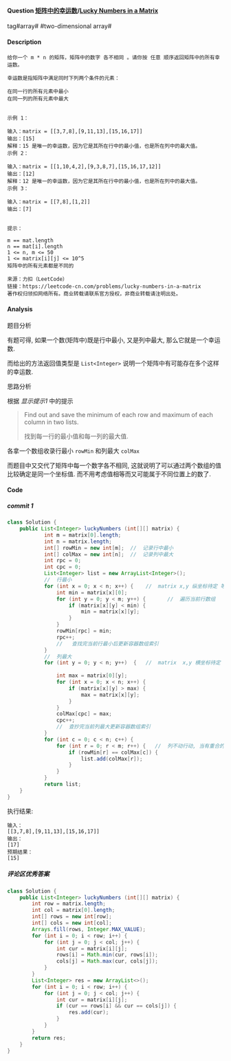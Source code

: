 #### Question [矩阵中的幸运数](https://leetcode-cn.com/problems/lucky-numbers-in-a-matrix/)/[Lucky Numbers in a Matrix](https://leetcode-cn.com/problems/lucky-numbers-in-a-matrix/)

tag#array# #two-dimensional array#



#### Description

```
给你一个 m * n 的矩阵，矩阵中的数字 各不相同 。请你按 任意 顺序返回矩阵中的所有幸运数。

幸运数是指矩阵中满足同时下列两个条件的元素：

在同一行的所有元素中最小
在同一列的所有元素中最大
 

示例 1：

输入：matrix = [[3,7,8],[9,11,13],[15,16,17]]
输出：[15]
解释：15 是唯一的幸运数，因为它是其所在行中的最小值，也是所在列中的最大值。
示例 2：

输入：matrix = [[1,10,4,2],[9,3,8,7],[15,16,17,12]]
输出：[12]
解释：12 是唯一的幸运数，因为它是其所在行中的最小值，也是所在列中的最大值。
示例 3：

输入：matrix = [[7,8],[1,2]]
输出：[7]
 

提示：

m == mat.length
n == mat[i].length
1 <= n, m <= 50
1 <= matrix[i][j] <= 10^5
矩阵中的所有元素都是不同的

来源：力扣（LeetCode）
链接：https://leetcode-cn.com/problems/lucky-numbers-in-a-matrix
著作权归领扣网络所有。商业转载请联系官方授权，非商业转载请注明出处。
```





#### Analysis

题目分析

有题可得, 如果一个数(矩阵中)既是行中最小, 又是列中最大, 那么它就是一个幸运数.

而给出的方法返回值类型是 `List<Integer>` 说明一个矩阵中有可能存在多个这样的幸运数.



思路分析

根据 *显示提示1* 中的提示

> Find out and save the minimum of each row and maximum of each column in two lists.
>
> 找到每一行的最小值和每一列的最大值.

各拿一个数组收录行最小 `rowMin` 和列最大 `colMax`

而题目中又交代了矩阵中每一个数字各不相同, 这就说明了可以通过两个数组的值比较确定是同一个坐标值. 而不用考虑值相等而又可能属于不同位置上的数了.



#### Code

##### commit 1

```java
class Solution {
    public List<Integer> luckyNumbers (int[][] matrix) {
            int m = matrix[0].length;
            int n = matrix.length;
            int[] rowMin = new int[m];  //  记录行中最小
            int[] colMax = new int[n];  //  记录列中最大
            int rpc = 0;
            int cpc = 0;
            List<Integer> list = new ArrayList<Integer>();
            //  行最小
            for (int x = 0; x < n; x++) {    //  matrix x,y 纵坐标待定 等当前行遍历结束后纵坐标自增
                int min = matrix[x][0]; 
                for (int y = 0; y < m; y++) {       //  遍历当前行数组
                    if (matrix[x][y] < min) {
                        min = matrix[x][y];                    
                    }
                }                
                rowMin[rpc] = min;
                rpc++;
                //   查找完当前行最小后更新容器数组索引
            }
            //  列最大
            for (int y = 0; y < n; y++)  {   //  matrix  x,y 横坐标待定 等当前列遍历结束后横坐标自增
                
                int max = matrix[0][y];
                for (int x = 0; x < n; x++) {                    
                    if (matrix[x][y] > max) {
                        max = matrix[x][y];
                    }
                }
                colMax[cpc] = max;
                cpc++;
                //  查抄完当前列最大更新容器数组索引
            }
            for (int c = 0; c < n; c++) {       
                for (int r = 0; r < m; r++) {   //  列不动行动, 当有重合的项出现时收录其中任意一个
                    if (rowMin[r] == colMax[c]) {
                        list.add(colMax[r]);
                    }
                }
            }
            return list;
    }
}
```

执行结果:

```
输入：
[[3,7,8],[9,11,13],[15,16,17]]
输出：
[17]
预期结果：
[15]
```



##### 评论区优秀答案

```java
class Solution {
    public List<Integer> luckyNumbers (int[][] matrix) {
        int row = matrix.length;
        int col = matrix[0].length;
        int[] rows = new int[row];
        int[] cols = new int[col];
        Arrays.fill(rows, Integer.MAX_VALUE);
        for (int i = 0; i < row; i++) {
            for (int j = 0; j < col; j++) {
                int cur = matrix[i][j];
                rows[i] = Math.min(cur, rows[i]);
                cols[j] = Math.max(cur, cols[j]);
            }
        }
        List<Integer> res = new ArrayList<>();
        for (int i = 0; i < row; i++) {
            for (int j = 0; j < col; j++) {
                int cur = matrix[i][j];
                if (cur == rows[i] && cur == cols[j]) {
                    res.add(cur);
                }
            }
        }
        return res;
    }
}
```









 
